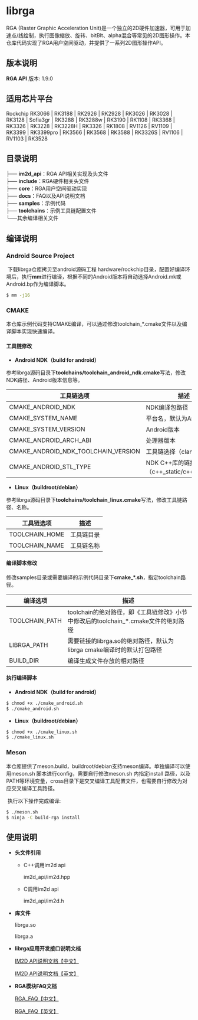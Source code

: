 # librga

RGA (Raster Graphic Acceleration Unit)是一个独立的2D硬件加速器，可用于加速点/线绘制，执行图像缩放、旋转、bitBlt、alpha混合等常见的2D图形操作。本仓库代码实现了RGA用户空间驱动，并提供了一系列2D图形操作API。

## 版本说明

**RGA API** 版本: 1.9.0

## 适用芯片平台

Rockchip RK3066 | RK3188 | RK2926 | RK2928 | RK3026 | RK3028 | RK3128 | Sofia3gr | RK3288 | RK3288w | RK3190 | RK1108 | RK3368 | RK3326 | RK3228 | RK3228H | RK3326 | RK1808 | RV1126 | RV1109 | RK3399 | RK3399pro | RK3566 | RK3568 | RK3588 | RK3326S | RV1106 | RV1103 | RK3528

## 目录说明

├── **im2d_api**：RGA API相关实现及头文件<br/>
├── **include**：RGA硬件相关头文件<br/>
├── **core**：RGA用户空间驱动实现<br/>
├── **docs**：FAQ以及API说明文档<br/>
├── **samples**：示例代码<br/>
├── **toolchains**：示例工具链配置文件<br/>
└──其余编译相关文件<br/>

## 编译说明

### Android Source Project

​	下载librga仓库拷贝至android源码工程 hardware/rockchip目录，配置好编译环境后，执行**mm**进行编译，根据不同的Android版本将自动选择Android.mk或Android.bp作为编译脚本。

```bash
$ mm -j16
```

### CMAKE

​	本仓库示例代码支持CMAKE编译，可以通过修改toolchain_*.cmake文件以及编译脚本实现快速编译。

#### 工具链修改

- **Android NDK（build for android）**

​	参考librga源码目录下**toolchains/toolchain_android_ndk.cmake**写法，修改NDK路径、Android版本信息等。

| 工具链选项                          | 描述                                         |
| ----------------------------------- | -------------------------------------------- |
| CMAKE_ANDROID_NDK                   | NDK编译包路径                                |
| CMAKE_SYSTEM_NAME                   | 平台名，默认为Android                        |
| CMAKE_SYSTEM_VERSION                | Android版本                                  |
| CMAKE_ANDROID_ARCH_ABI              | 处理器版本                                   |
| CMAKE_ANDROID_NDK_TOOLCHAIN_VERSION | 工具链选择（clang/gcc）                      |
| CMAKE_ANDROID_STL_TYPE              | NDK C++库的链接方式（c++_static/c++_shared） |

- **Linux（buildroot/debian）**

​	参考librga源码目录下**toolchains/toolchain_linux.cmake**写法，修改工具链路径、名称。

| 工具链选项     | 描述       |
| -------------- | ---------- |
| TOOLCHAIN_HOME | 工具链目录 |
| TOOLCHAIN_NAME | 工具链名称 |

#### 编译脚本修改

​	修改samples目录或需要编译的示例代码目录下**cmake_*.sh**，指定toolchain路径。

| 编译选项       | 描述                                                         |
| -------------- | ------------------------------------------------------------ |
| TOOLCHAIN_PATH | toolchain的绝对路径，即《工具链修改》小节中修改后的toolchain_*.cmake文件的绝对路径 |
| LIBRGA_PATH    | 需要链接的librga.so的绝对路径，默认为librga cmake编译时的默认打包路径 |
| BUILD_DIR      | 编译生成文件存放的相对路径                                   |

#### 执行编译脚本

- **Android NDK（build for android）**

```bash
$ chmod +x ./cmake_android.sh
$ ./cmake_android.sh
```

- **Linux（buildroot/debian）**

```bash
$ chmod +x ./cmake_linux.sh
$ ./cmake_linux.sh
```

### Meson

​	本仓库提供了meson.build，buildroot/debian支持meson编译。单独编译可以使用meson.sh 脚本进行config，需要自行修改meson.sh 内指定install 路径，以及PATH等环境变量，cross目录下是交叉编译工具配置文件，也需要自行修改为对应交叉编译工具路径。

​	执行以下操作完成编译:

```bash
$ ./meson.sh
$ ninja -C build-rga install
```

## 使用说明

* **头文件引用**

  * C++调用im2d api

    im2d_api/im2d.hpp

  * C调用im2d api

    im2d_api/im2d.h

* **库文件**

  librga.so

  librga.a

* **librga应用开发接口说明文档**

  [IM2D API说明文档【中文】](docs/Rockchip_Developer_Guide_RGA_CN.md)

  [IM2D API说明文档【英文】](docs/Rockchip_Developer_Guide_RGA_EN.md)

* **RGA模块FAQ文档**

  [RGA_FAQ【中文】](docs/Rockchip_FAQ_RGA_CN.md)

  [RGA_FAQ【英文】](docs/Rockchip_FAQ_RGA_EN.md)

